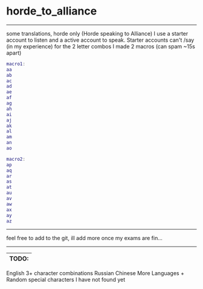 # horde_to_alliance
___

some translations, horde only (Horde speaking to Alliance)
I use a starter account to listen and a active account to speak. Starter accounts can't /say (in my experience)
for the 2 letter combos I made 2 macros (can spam ~15s apart)

```lua
macro1:     
aa
ab
ac
ad
ae
af
ag
ah
ai
aj
ak
al
am
an
ao

```

```lua
macro2:
ap
aq
ar
as
at
au
av
aw
ax
ay
az

```

___
feel free to add to the git, ill add more once my exams are fin...

___
|TODO:|
|---|
English 3+ character combinations
Russian
Chinese
More Languages +
Random special characters I have not found yet
